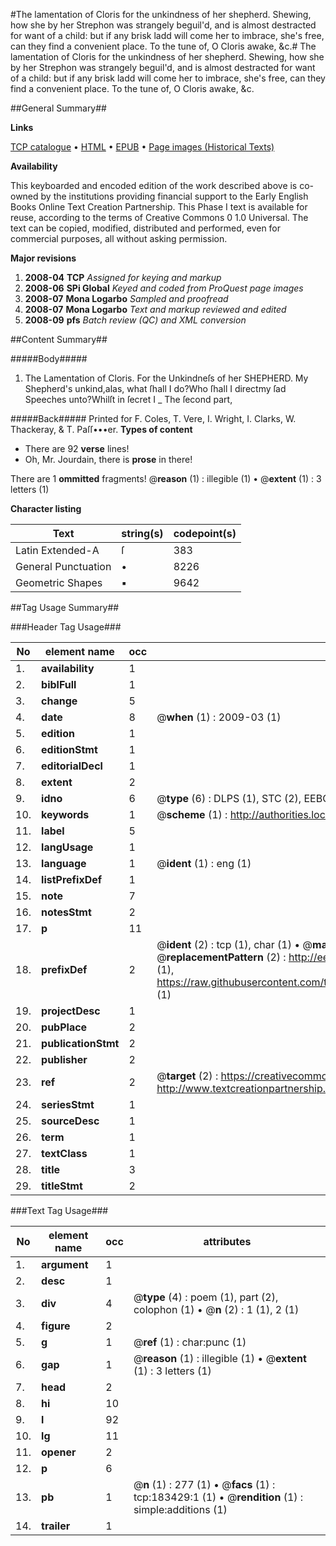 #The lamentation of Cloris for the unkindness of her shepherd. Shewing, how she by her Strephon was strangely beguil'd, and is almost destracted for want of a child: but if any brisk ladd will come her to imbrace, she's free, can they find a convenient place. To the tune of, O Cloris awake, &c.#
The lamentation of Cloris for the unkindness of her shepherd. Shewing, how she by her Strephon was strangely beguil'd, and is almost destracted for want of a child: but if any brisk ladd will come her to imbrace, she's free, can they find a convenient place. To the tune of, O Cloris awake, &c.

##General Summary##

**Links**

[TCP catalogue](http://www.ota.ox.ac.uk/tcp/)  • 
[HTML](http://tei.it.ox.ac.uk/tcp/Texts-HTML/free/B04/B04138.html)  • 
[EPUB](http://tei.it.ox.ac.uk/tcp/Texts-EPUB/free/B04/B04138.epub) • 
[Page images (Historical Texts)](https://data.historicaltexts.jisc.ac.uk/view?pubId=eebo-99887768e&pageId=eebo-99887768e-183429-1)

**Availability**

This keyboarded and encoded edition of the
	       work described above is co-owned by the institutions
	       providing financial support to the Early English Books
	       Online Text Creation Partnership. This Phase I text is
	       available for reuse, according to the terms of Creative
	       Commons 0 1.0 Universal. The text can be copied,
	       modified, distributed and performed, even for
	       commercial purposes, all without asking permission.

**Major revisions**

1. __2008-04__ __TCP__ *Assigned for keying and markup*
1. __2008-06__ __SPi Global__ *Keyed and coded from ProQuest page images*
1. __2008-07__ __Mona Logarbo__ *Sampled and proofread*
1. __2008-07__ __Mona Logarbo__ *Text and markup reviewed and edited*
1. __2008-09__ __pfs__ *Batch review (QC) and XML conversion*

##Content Summary##

#####Body#####

1. The Lamentation of Cloris. For the Unkindneſs of her SHEPHERD.
My Shepherd's unkind,alas, what ſhall I do?Who ſhall I directmy ſad Speeches unto?Whilſt in ſecret I
    _ The ſecond part,

#####Back#####
Printed for F. Coles, T. Vere, I. Wright, I. Clarks, W. Thackeray, & T. Paſſ•••er.
**Types of content**

  * There are 92 **verse** lines!
  * Oh, Mr. Jourdain, there is **prose** in there!

There are 1 **ommitted** fragments! 
 @__reason__ (1) : illegible (1)  •  @__extent__ (1) : 3 letters (1)

**Character listing**


|Text|string(s)|codepoint(s)|
|---|---|---|
|Latin Extended-A|ſ|383|
|General Punctuation|•|8226|
|Geometric Shapes|▪|9642|

##Tag Usage Summary##

###Header Tag Usage###

|No|element name|occ|attributes|
|---|---|---|---|
|1.|__availability__|1||
|2.|__biblFull__|1||
|3.|__change__|5||
|4.|__date__|8| @__when__ (1) : 2009-03 (1)|
|5.|__edition__|1||
|6.|__editionStmt__|1||
|7.|__editorialDecl__|1||
|8.|__extent__|2||
|9.|__idno__|6| @__type__ (6) : DLPS (1), STC (2), EEBO-CITATION (1), PROQUEST (1), VID (1)|
|10.|__keywords__|1| @__scheme__ (1) : http://authorities.loc.gov/ (1)|
|11.|__label__|5||
|12.|__langUsage__|1||
|13.|__language__|1| @__ident__ (1) : eng (1)|
|14.|__listPrefixDef__|1||
|15.|__note__|7||
|16.|__notesStmt__|2||
|17.|__p__|11||
|18.|__prefixDef__|2| @__ident__ (2) : tcp (1), char (1)  •  @__matchPattern__ (2) : ([0-9\-]+):([0-9IVX]+) (1), (.+) (1)  •  @__replacementPattern__ (2) : http://eebo.chadwyck.com/downloadtiff?vid=$1&page=$2 (1), https://raw.githubusercontent.com/textcreationpartnership/Texts/master/tcpchars.xml#$1 (1)|
|19.|__projectDesc__|1||
|20.|__pubPlace__|2||
|21.|__publicationStmt__|2||
|22.|__publisher__|2||
|23.|__ref__|2| @__target__ (2) : https://creativecommons.org/publicdomain/zero/1.0/ (1), http://www.textcreationpartnership.org/docs/. (1)|
|24.|__seriesStmt__|1||
|25.|__sourceDesc__|1||
|26.|__term__|1||
|27.|__textClass__|1||
|28.|__title__|3||
|29.|__titleStmt__|2||


###Text Tag Usage###

|No|element name|occ|attributes|
|---|---|---|---|
|1.|__argument__|1||
|2.|__desc__|1||
|3.|__div__|4| @__type__ (4) : poem (1), part (2), colophon (1)  •  @__n__ (2) : 1 (1), 2 (1)|
|4.|__figure__|2||
|5.|__g__|1| @__ref__ (1) : char:punc (1)|
|6.|__gap__|1| @__reason__ (1) : illegible (1)  •  @__extent__ (1) : 3 letters (1)|
|7.|__head__|2||
|8.|__hi__|10||
|9.|__l__|92||
|10.|__lg__|11||
|11.|__opener__|2||
|12.|__p__|6||
|13.|__pb__|1| @__n__ (1) : 277 (1)  •  @__facs__ (1) : tcp:183429:1 (1)  •  @__rendition__ (1) : simple:additions (1)|
|14.|__trailer__|1||
